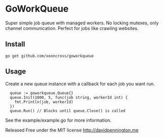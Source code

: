 # GoWorkQueue

Super simple job queue with managed workers. No locking mutexes, only channel communication. Perfect for jobs like crawling websites.

## Install

    go get github.com/xeoncross/goworkqueue

## Usage

Create a new queue instance with a callback for each job you want run.

      queue := goworkqueue.Queue{}
      queue.Init(1000, 5, func(job string, workerId int) {
        fmt.Println(job, workerId)
      })
      queue.Run() // Blocks until queue.Close() is called

See the example/example.go for more information.

Released Free under the MIT license http://davidpennington.me
